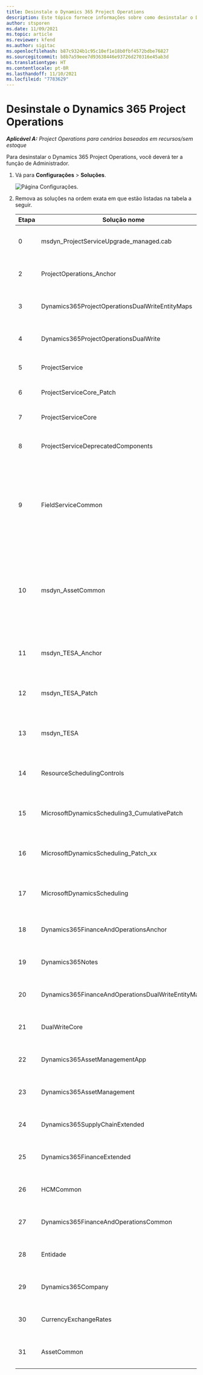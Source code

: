 ```yaml
---
title: Desinstale o Dynamics 365 Project Operations
description: Este tópico fornece informações sobre como desinstalar o Dynamics 365 Project Operations.
author: stsporen
ms.date: 11/09/2021
ms.topic: article
ms.reviewer: kfend
ms.author: sigitac
ms.openlocfilehash: b87c9324b1c95c10ef1e18b0fbf4572bdbe76827
ms.sourcegitcommit: b8b7a59eee7d93638446e93726d270316e45ab3d
ms.translationtype: HT
ms.contentlocale: pt-BR
ms.lasthandoff: 11/10/2021
ms.locfileid: "7783629"
---
```

# <a name="uninstall-dynamics-365-project-operations"></a>Desinstale o Dynamics 365 Project Operations 

_**Aplicável A:** Project Operations para cenários baseados em recursos/sem estoque_

Para desinstalar o Dynamics 365 Project Operations, você deverá ter a função de Administrador.

1. Vá para **Configurações** > **Soluções**.

    ![Página Configurações.](./media/uninstall-proj-ops-solutions.png)
  
2. Remova as soluções na ordem exata em que estão listadas na tabela a seguir. 

    | Etapa | Solução   nome                                    | Nota                                                                                         |
    |------|----------------------------------------------------|----------------------------------------------------------------------------------------------|
    | 0 | msdyn_ProjectServiceUpgrade_managed.cab            | Se não for encontrada, ignore esta solução.                                                            |
    | 2 | ProjectOperations_Anchor                           | Se não for encontrada, ignore esta solução.                                                            |
    | 3 | Dynamics365ProjectOperationsDualWriteEntityMaps    | Se não for encontrada, ignore esta solução.                                                            |
    | 4 | Dynamics365ProjectOperationsDualWrite              | Se não for encontrada, ignore esta solução.                                                            |
    | 5 | ProjectService                                     | Sem observações adicionais.                                                                         |
    | 6 | ProjectServiceCore_Patch                           | Sem observações adicionais.                                                                         |
    | 7 | ProjectServiceCore                                 | Sem observações adicionais.                                                                         |
    | 8 | ProjectServiceDeprecatedComponents                 | Se não for encontrada, ignore esta solução.                                                            |
    | 9 | FieldServiceCommon                                 | Obrigatório para gravação dupla com o Dynamics 365 Finance ou o Dynamics 365 Supply Chain Management.   |
    | 10 | msdyn_AssetCommon                                  | Obrigatório para gravação dupla com o Dynamics 365 Finance ou o Dynamics 365 Supply Chain Management.   |
    | 11 | msdyn_TESA_Anchor                                  | Necessário para Dynamics 365 Field Service.                                                     |
    | 12 | msdyn_TESA_Patch                                   | Necessário para Dynamics 365 Field Service.                                                     |
    | 13 | msdyn_TESA                                         | Necessário para Dynamics 365 Field Service.                                                     |
    | 14 | ResourceSchedulingControls                         | Necessário para Dynamics 365 Field Service.                                                     |
    | 15 | MicrosoftDynamicsScheduling3_CumulativePatch       | Necessário para Dynamics 365 Field Service.                                                     |
    | 16 | MicrosoftDynamicsScheduling_Patch_xx               | Necessário para Dynamics 365 Field Service.                                                     |
    | 17 | MicrosoftDynamicsScheduling                        | Necessário para Dynamics 365 Field Service.                                                     |
    | 18 | Dynamics365FinanceAndOperationsAnchor              | Se não for encontrada, ignore esta solução.                                                            |
    | 19 | Dynamics365Notes                                   | Se não for encontrada, ignore esta solução.                                                            |
    | 20 | Dynamics365FinanceAndOperationsDualWriteEntityMaps | Se não for encontrada, ignore esta solução.                                                            |
    | 21 | DualWriteCore                                      | Se não for encontrada, ignore esta solução.                                                            |
    | 22 | Dynamics365AssetManagementApp                      | Se não for encontrada, ignore esta solução.                                                            |
    | 23 | Dynamics365AssetManagement                         | Se não for encontrada, ignore esta solução.                                                            |
    | 24 | Dynamics365SupplyChainExtended                     | Se não for encontrada, ignore esta solução.                                                            |
    | 25 | Dynamics365FinanceExtended                         | Se não for encontrada, ignore esta solução.                                                            |
    | 26 | HCMCommon                                          | Se não for encontrada, ignore esta solução.                                                            |
    | 27 | Dynamics365FinanceAndOperationsCommon              | Se não for encontrada, ignore esta solução.                                                            |
    | 28 | Entidade                                              | Se não for encontrada, ignore esta solução.                                                            |
    | 29 | Dynamics365Company                                 | Se não for encontrada, ignore esta solução.                                                            |
    | 30 | CurrencyExchangeRates                              | Se não for encontrada, ignore esta solução.                                                            |
    | 31 | AssetCommon                                        | Se não for encontrada, ignore esta solução.                                                            |
